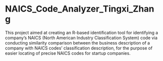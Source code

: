 # NAICS_Code_Analyzer_Tingxi_Zhang
This project aimed at creating an R-based identification tool for identifying a company’s NAICS (North American Industry Classification System) code via conducting similarity comparison between the business description of a company with NAICS codes’ classification description, for the purpose of easier locating of precise NAICS codes for startup companies.
